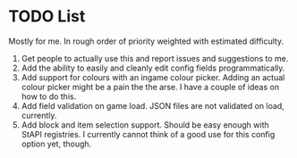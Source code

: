 # TODO List
Mostly for me. In rough order of priority weighted with estimated difficulty.

1. Get people to actually use this and report issues and suggestions to me.
2. Add the ability to easily and cleanly edit config fields programmatically.
3. Add support for colours with an ingame colour picker. Adding an actual colour picker might be a pain the the arse. I have a couple of ideas on how to do this.
4. Add field validation on game load. JSON files are not validated on load, currently.
5. Add block and item selection support. Should be easy enough with StAPI registries. I currently cannot think of a good use for this config option yet, though.